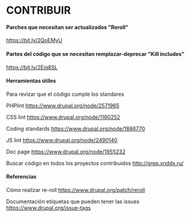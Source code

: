 CONTRIBUIR
=================

#### Parches que necesitan ser actualizados "Reroll"
https://bit.ly/2QoEMyU

#### Partes del código que se necesitan remplazar-deprecar "Kill includes"
https://bit.ly/2Eiq8SL

#### Herramientas útiles
Para revizar que el código cumple los standares

PHPlint https://www.drupal.org/node/2571965

CSS lint https://www.drupal.org/node/1190252

Coding standards https://www.drupal.org/node/1886770

JS lint https://www.drupal.org/node/2490140

Doc page https://www.drupal.org/node/1955232

Buscar código en todos los proyectos contribuidos http://grep.xnddx.ru/

#### Referencias
Cómo realizar re-roll
https://www.drupal.org/patch/reroll

Documentación etiquetas que pueden tener las issues
https://www.drupal.org/issue-tags
